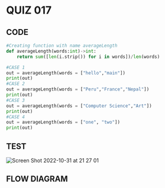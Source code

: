 # QUIZ 017

## CODE

```.py
#Creating function with name averageLength
def averageLength(words:int)->int:
    return sum([len(i.strip()) for i in words])/len(words)

#CASE 1
out = averageLength(words = ["hello","main"])
print(out)
#CASE 2
out = averageLength(words = ["Peru","France","Nepal"])
print(out)
#CASE 3
out = averageLength(words = ["Computer Science","Art"])
print(out)
#CASE 4
out = averageLength(words = ["one", "two"])
print(out)
```
## TEST
![Screen Shot 2022-10-31 at 21 27 01](https://user-images.githubusercontent.com/111761417/199007632-d605939a-7499-4171-bff1-c665add5328c.png)
## FLOW DIAGRAM
